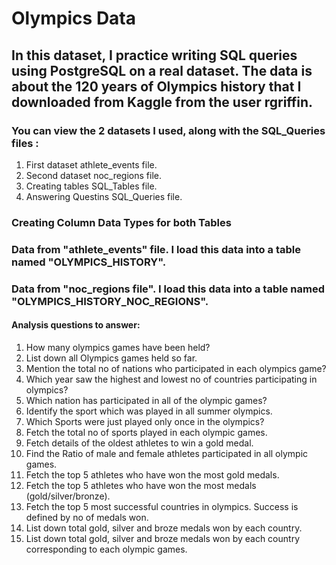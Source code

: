 # **Olympics Data**

## In this dataset, I practice writing SQL queries using PostgreSQL on a real dataset. The data is about the 120 years of Olympics history that I downloaded from Kaggle from the user rgriffin.

### You can view the 2 datasets I used, along with the SQL_Queries files :

1. First dataset  athlete_events  file.
2. Second dataset   noc_regions   file.
3. Creating tables   SQL_Tables  file.
4. Answering Questins   SQL_Queries file.

### Creating Column Data Types for both Tables



### Data from "athlete_events" file. I load this data into a table named "OLYMPICS_HISTORY".




### Data from "noc_regions file". I load this data into a table named "OLYMPICS_HISTORY_NOC_REGIONS".

#### **Analysis questions to answer:**

1. How many olympics games have been held?
2. List down all Olympics games held so far.
3. Mention the total no of nations who participated in each olympics game?
4. Which year saw the highest and lowest no of countries participating in olympics?
5. Which nation has participated in all of the olympic games?
6. Identify the sport which was played in all summer olympics.
7. Which Sports were just played only once in the olympics?
8. Fetch the total no of sports played in each olympic games.
9. Fetch details of the oldest athletes to win a gold medal.
10. Find the Ratio of male and female athletes participated in all olympic games.
11. Fetch the top 5 athletes who have won the most gold medals.
12. Fetch the top 5 athletes who have won the most medals (gold/silver/bronze).
13. Fetch the top 5 most successful countries in olympics. Success is defined by no of medals won.
14. List down total gold, silver and broze medals won by each country.
15. List down total gold, silver and broze medals won by each country corresponding to each olympic games.
